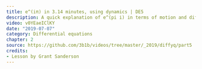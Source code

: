 ```yaml
---
title: e^(iπ) in 3.14 minutes, using dynamics | DE5
description: A quick explanation of e^(pi i) in terms of motion and differential equations
video: v0YEaeIClKY
date: "2019-07-07"
category: Differential equations
chapter: 2
source: https://github.com/3b1b/videos/tree/master/_2019/diffyq/part5
credits:
- Lesson by Grant Sanderson
---
```

